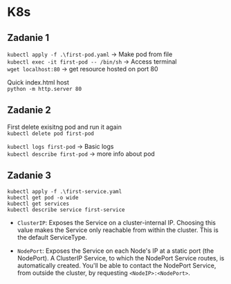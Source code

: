 # K8s

## Zadanie 1

`kubectl apply -f .\first-pod.yaml` -> Make pod from file <br />
`kubectl exec -it first-pod -- /bin/sh` -> Access terminal <br />
`wget localhost:80` -> get resource hosted on port 80 <br />

Quick index.html host <br />
`python -m http.server 80` <br />

## Zadanie 2

First delete exisitng pod and run it again <br />
`kubectl delete pod first-pod` <br />

`kubectl logs first-pod` -> Basic logs <br />
`kubectl describe first-pod` -> more info about pod <br />

## Zadanie 3

`kubectl apply -f .\first-service.yaml` <br />
`kubectl get pod -o wide` <br />
`kubectl get services` <br />
`kubectl describe service first-service` <br />

- `ClusterIP`: Exposes the Service on a cluster-internal IP. Choosing this value makes the Service only reachable from within the cluster. This is the default ServiceType.

- `NodePort`: Exposes the Service on each Node's IP at a static port (the NodePort). A ClusterIP Service, to which the NodePort Service routes, is automatically created. You'll be able to contact the NodePort Service, from outside the cluster, by requesting `<NodeIP>:<NodePort>`.
